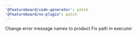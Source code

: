 ```yaml
---
'@featureboard/code-generator': patch
'@featureboard/nx-plugin': patch
---
```


Change error message names to product
Fix path in executor

